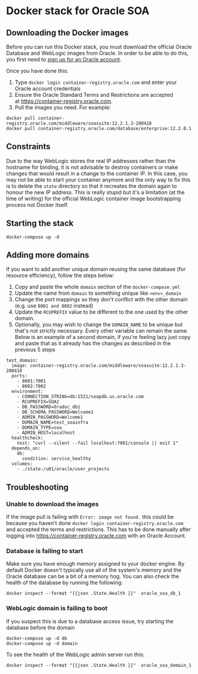 # Docker stack for Oracle SOA

## Downloading the Docker images

Before you can run this Docker stack, you must download the official Oracle Database and WebLogic images from Oracle.
In order to be able to do this, you first need to [sign up for an Oracle account](https://profile.oracle.com/myprofile/account/create-account.jspx).

Once you have done this:

1. Type `docker login container-registry.oracle.com` and enter your Oracle account credentials
2. Ensure the Oracle Standard Terms and Restrictions are accepted at https://container-registry.oracle.com.
3. Pull the images you need. For example:

```
docker pull container-registry.oracle.com/middleware/soasuite:12.2.1.3-200418
docker pull container-registry.oracle.com/database/enterprise:12.2.0.1
```

## Constraints

Due to the way WebLogic stores the real IP addresses rather than the hostname for binding, it is not advisable to destroy containers or make changes that would result in a change to the container IP. In this case, you may not be able to start your container anymore and the only way to fix this is to delete the `state` directory so that it recreates the domain again to honour the new IP address. This is really stupid but it's a limitation (at the time of writing) for the official WebLogic container image bootstrapping process not Docker itself.

## Starting the stack

```
docker-compose up -d
```

## Adding more domains

If you want to add another unique domain reusing the same database (for resource efficiency), follow the steps below:

1. Copy and paste the whole `domain` section of the `docker-compose.yml`
2. Update the name from `domain` to something unique like `<env>_domain`
3. Change the port mappings so they don't conflict with the other domain (e.g. use `8001 and 8002` instead)
4. Update the `RCUPREFIX` value to be different to the one used by the other domain.
5. Optionally, you may wish to change the `DOMAIN_NAME` to be unique but that's not strictly necessary. Every other variable can remain the same. Below is an example of a second domain, if you're feeling lazy just copy and paste that as it already has the changes as described in the previous 5 steps

```
test_domain:
  image: container-registry.oracle.com/middleware/soasuite:12.2.1.3-200418
  ports:
    - 8001:7001
    - 8002:7002
  environment:
    - CONNECTION_STRING=db:1521/soapdb.us.oracle.com
    - RCUPREFIX=SOA2
    - DB_PASSWORD=Oradoc_db1
    - DB_SCHEMA_PASSWORD=Welcome1
    - ADMIN_PASSWORD=Welcome1
    - DOMAIN_NAME=test_soainfra
    - DOMAIN_TYPE=soa
    - ADMIN_HOST=localhost
  healthcheck:
    test: "curl --silent --fail localhost:7001/console || exit 1"
  depends_on:
    db:
      condition: service_healthy
  volumes:
    - ./state:/u01/oracle/user_projects
```

## Troubleshooting

### Unable to download the images

If the image pull is failing with `Error: image not found.` this could be because you haven't done `docker login container-registry.oracle.com` and accepted the terms and restrictions. This has to be done manually after logging into https://container-registry.oracle.com with an Oracle Account.

### Database is failing to start

Make sure you have enough memory assigned to your docker engine. By default Docker doesn't typically use all of the system's memory and the Oracle database can be a bit of a memory hog. You can also check the health of the database by running the following:

```
docker inspect --format "{{json .State.Health }}"  oracle_soa_db_1
```

### WebLogic domain is failing to boot

If you suspect this is due to a database access issue, try starting the database before the domain

```
docker-compose up -d db
docker-compose up -d domain
```

To see the health of the WebLogic admin server run this:

```
docker inspect --format "{{json .State.Health }}"  oracle_soa_domain_1
```
